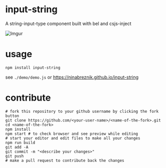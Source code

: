 # input-string

A string-input-type component built with bel and csjs-inject

![Imgur](https://i.imgur.com/GRdbPw3.png)

# usage
`npm install input-string`

see `./demo/demo.js` or https://ninabreznik.github.io/input-string

# contribute
```
# fork this repository to your github username by clicking the fork button
git clone https://github.com/<your-user-name>/<name-of-the-fork>.git
cd <name-of-the-fork>
npm install
npm start # to check browser and see preview while editing
# start your editor and edit files to make all your changes
npm run build
git add -A
git commit -m "<describe your changes>"
git push
# make a pull request to contribute back the changes
```
